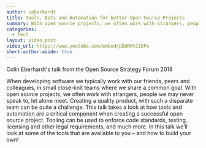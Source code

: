 ```yaml
---
author: ceberhardt
title: Tools, Bots and Automation for better Open Source Projects
summary: With open source projects, we often work with strangers, people we may never speak to, let alone meet. Creating a quality product, with such a disparate team can be quite a challenge. This talk takes a look at how tools and automation are a critical component when creating a successful open source project.
categories:
  - Tech
layout: video_post
video_url: https://www.youtube.com/embed/pEWRMtCibFw
short-author-aside: true
---
```


Colin Eberhardt's talk from the Open Source Strategy Forum 2018

When developing software we typically work with our friends, peers and colleagues, in small close-knit teams where we share a common goal. With open source projects, we often work with strangers, people we may never speak to, let alone meet. Creating a quality product, with such a disparate team can be quite a challenge. This talk takes a look at how tools and automation are a critical component when creating a successful open source project. Tooling can be used to enforce code standards, testing, licensing and other legal requirements, and much more. In this talk we’ll look at some of the tools that are available to you – and how to build your own!

